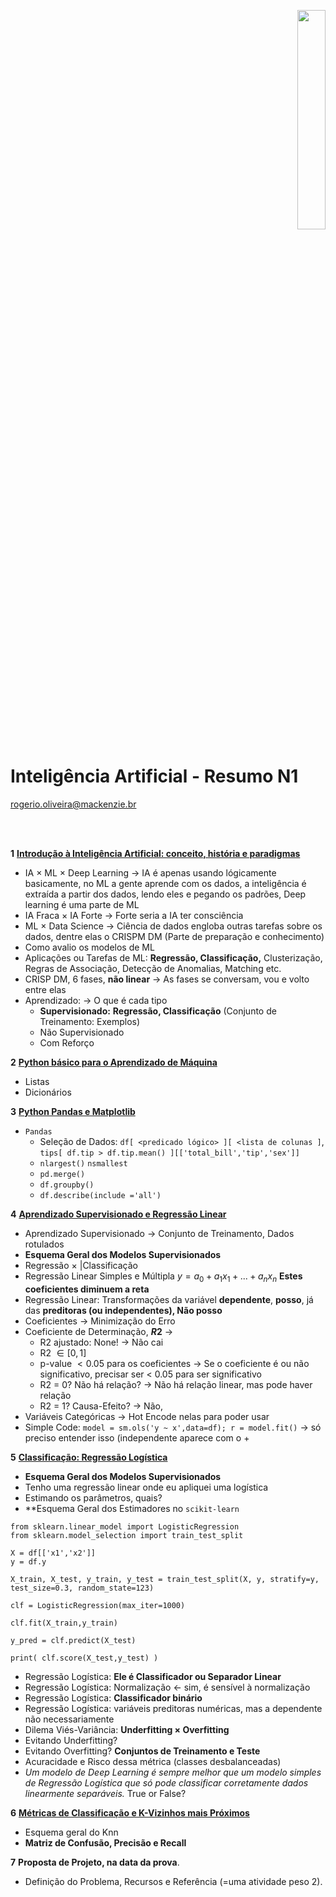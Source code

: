<p align="right">
  <img src="http://meusite.mackenzie.br/rogerio/mackenzie_logo/UPM.2_horizontal_vermelho.jpg" width="30%" align="center"/>
</p>

# Inteligência Artificial - Resumo N1

rogerio.oliveira@mackenzie.br  

<br>

<br>



**1** [**Introdução à Inteligência Artificial: conceito, história e paradigmas**](https://colab.research.google.com/github/Rogerio-mack/Inteligencia_Artificial/blob/main/IA_Introducao.ipynb) 

- IA $\times$ ML $\times$ Deep Learning -> IA é apenas usando lógicamente basicamente, no ML a gente aprende com os dados, a inteligência é extraída a partir dos dados, lendo eles e pegando os padrões, Deep learning é uma parte de ML
- IA Fraca $\times$ IA Forte -> Forte seria a IA ter consciência 
- ML $\times$ Data Science -> Ciência de dados engloba outras tarefas sobre os dados, dentre elas o CRISPM DM (Parte de preparação e conhecimento)
- Como avalio os modelos de ML
- Aplicações ou Tarefas de ML: **Regressão, Classificação,** Clusterização, Regras de Associação, Detecção de Anomalias, Matching etc.
- CRISP DM, 6 fases, **não linear** -> As fases se conversam, vou e volto entre elas 
- Aprendizado: -> O que é cada tipo
  - **Supervisionado:** **Regressão, Classificação** (Conjunto de Treinamento: Exemplos)
  - Não Supervisionado
  - Com Reforço 

**2** [**Python básico para o Aprendizado de Máquina**](https://colab.research.google.com/github/Rogerio-mack/Inteligencia_Artificial/blob/main/IA_Python_1.ipynb) 

- Listas
- Dicionários

**3** [**Python Pandas e Matplotlib**](https://colab.research.google.com/github/Rogerio-mack/Inteligencia_Artificial/blob/main/IA_Python_2.ipynb)

- `Pandas` 
  - Seleção de Dados: `df[ <predicado lógico> ][ <lista de colunas ]`, `tips[ df.tip > df.tip.mean() ][['total_bill','tip','sex']]`
  - `nlargest()` `nsmallest`
  - `pd.merge()`
  - `df.groupby()`
  - `df.describe(include ='all')`

**4** [**Aprendizado Supervisionado e Regressão Linear**](https://colab.research.google.com/github/Rogerio-mack/Machine-Learning-I/blob/main/ML2_Regressao.ipynb)

- Aprendizado Supervisionado $\rightarrow$ Conjunto de Treinamento, Dados rotulados
- **Esquema Geral dos Modelos Supervisionados**
- Regressão $\times$ |Classificação
- Regressão Linear Simples e Múltipla $y = a_0 + a_1 x_1 + ... + a_n x_n$ **Estes coeficientes diminuem a reta**
- Regressão Linear: Transformações da variável **dependente**, **posso**, já das **preditoras (ou independentes), Não posso**
- Coeficientes $\rightarrow$ Minimização do Erro
- Coeficiente de Determinação, **$R2$** -> 
  - R2 ajustado: None! -> Não cai
  - R2 $\in [0,1]$
  - p-value $< 0.05$ para os coeficientes -> Se o coeficiente é ou não significativo, precisar ser < 0.05 para ser significativo
  - R2 = 0? Não há relação? -> Não há relação linear, mas pode haver relação 
  - R2 = 1? Causa-Efeito? -> Não, 
 - Variáveis Categóricas $\rightarrow$ Hot Encode nelas para poder usar 
 - Simple Code: `model = sm.ols('y ~ x',data=df); r = model.fit()` -> só preciso entender isso (independente aparece com o +

**5** [**Classificação: Regressão Logística**](https://colab.research.google.com/github/Rogerio-mack/Machine-Learning-I/blob/main/ML3_RegressaoLogistica.ipynb)

- **Esquema Geral dos Modelos Supervisionados**
- Tenho uma regressão linear onde eu apliquei uma logística
- Estimando os parâmetros, quais?
- **Esquema Geral dos Estimadores no `scikit-learn`

```
from sklearn.linear_model import LogisticRegression 
from sklearn.model_selection import train_test_split

X = df[['x1','x2']]
y = df.y

X_train, X_test, y_train, y_test = train_test_split(X, y, stratify=y, test_size=0.3, random_state=123)

clf = LogisticRegression(max_iter=1000)

clf.fit(X_train,y_train)

y_pred = clf.predict(X_test)

print( clf.score(X_test,y_test) )
```

- Regressão Logística: **Ele é Classificador ou Separador Linear**
- Regressão Logística: Normalização $\leftarrow$ sim, é sensível à normalização
- Regressão Logística: **Classificador binário**
- Regressão Logística: variáveis preditoras numéricas, mas a dependente não necessariamente
- Dilema Viés-Variância: **Underfitting $\times$ Overfitting**
- Evitando Underfitting? 
- Evitando Overfitting? **Conjuntos de Treinamento e Teste**
- Acuracidade e Risco dessa métrica (classes desbalanceadas)
- *Um modelo de Deep Learning é sempre melhor que um modelo simples de Regressão Logística que só pode classificar corretamente dados linearmente separáveis.* True or False?

**6** [**Métricas de Classificação e K-Vizinhos mais Próximos**](https://colab.research.google.com/github/Rogerio-mack/Machine-Learning-I/blob/main/ML4_Knn.ipynb)

- Esquema geral do Knn
- **Matriz de Confusão, Precisão e Recall**

**7** **Proposta de Projeto, na data da prova**.

- Definição do Problema, Recursos e Referência (=uma atividade peso 2).

